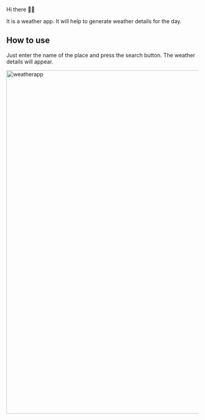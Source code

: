 Hi there 👋🏻

It is a weather app. It will help to generate weather details for the day.

## **How to use**

Just enter the name of the place and press the search button. The weather details will appear.


<img width="900" alt="weatherapp" src="https://user-images.githubusercontent.com/68209878/125385422-c9ed9400-e3dd-11eb-809a-b8c9c0640c93.png">

